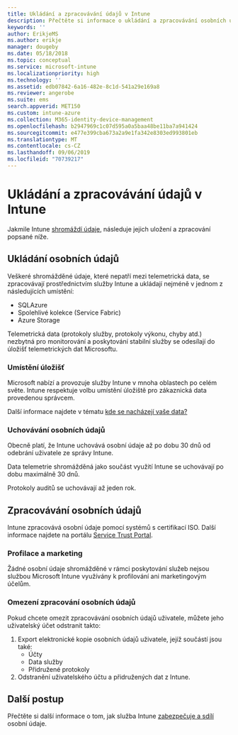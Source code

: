 ```yaml
---
title: Ukládání a zpracovávání údajů v Intune
description: Přečtěte si informace o ukládání a zpracovávání osobních údajů v Intune.
keywords: ''
author: ErikjeMS
ms.author: erikje
manager: dougeby
ms.date: 05/18/2018
ms.topic: conceptual
ms.service: microsoft-intune
ms.localizationpriority: high
ms.technology: ''
ms.assetid: edb07842-6a16-482e-8c1d-541a29e169a8
ms.reviewer: angerobe
ms.suite: ems
search.appverid: MET150
ms.custom: intune-azure
ms.collection: M365-identity-device-management
ms.openlocfilehash: b2947969c1c07d595a0a5baa48be11ba7a941424
ms.sourcegitcommit: e477e399cba673a2a9e1fa342e8303ed993801eb
ms.translationtype: MT
ms.contentlocale: cs-CZ
ms.lasthandoff: 09/06/2019
ms.locfileid: "70739217"
---
```

# <a name="data-storage-and-processing-in-intune"></a>Ukládání a zpracovávání údajů v Intune

Jakmile Intune [shromáždí údaje](privacy-data-collect.md), následuje jejich uložení a zpracování popsané níže.

## <a name="storing-personal-data"></a>Ukládání osobních údajů

Veškeré shromážděné údaje, které nepatří mezi telemetrická data, se zpracovávají prostřednictvím služby Intune a ukládají nejméně v jednom z následujících umístění: 

- SQLAzure 
- Spolehlivé kolekce (Service Fabric)  
- Azure Storage 

Telemetrická data (protokoly služby, protokoly výkonu, chyby atd.) nezbytná pro monitorování a poskytování stabilní služby se odesílají do úložišť telemetrických dat Microsoftu.

### <a name="storage-locations"></a>Umístění úložišť

Microsoft nabízí a provozuje služby Intune v mnoha oblastech po celém světe. Intune respektuje volbu umístění úložiště pro zákaznická data provedenou správcem.

Další informace najdete v tématu [kde se nacházejí vaše data?](https://www.microsoft.com/trust-center/privacy/data-location)

### <a name="personal-data-retention"></a>Uchovávání osobních údajů

Obecně platí, že Intune uchovává osobní údaje až po dobu 30 dnů od odebrání uživatele ze správy Intune.

Data telemetrie shromážděná jako součást využití Intune se uchovávají po dobu maximálně 30 dnů.

Protokoly auditů se uchovávají až jeden rok.

## <a name="processing-personal-data"></a>Zpracovávání osobních údajů

Intune zpracovává osobní údaje pomocí systémů s certifikací ISO. Další informace najdete na portálu [Service Trust Portal](https://www.microsoft.com/en-us/TrustCenter/stp).

### <a name="profiling-and-marketing"></a>Profilace a marketing

Žádné osobní údaje shromážděné v rámci poskytování služeb nejsou službou Microsoft Intune využívány k profilování ani marketingovým účelům. 

### <a name="restrict-processing-of-personal-data"></a>Omezení zpracování osobních údajů

Pokud chcete omezit zpracovávání osobních údajů uživatele, můžete jeho uživatelský účet odstranit takto:
1. Export elektronické kopie osobních údajů uživatele, jejíž součástí jsou také:
    - Účty
    - Data služby
    - Přidružené protokoly
2. Odstranění uživatelského účtu a přidružených dat z Intune.

## <a name="next-steps"></a>Další postup

Přečtěte si další informace o tom, jak služba Intune [zabezpečuje a sdílí](privacy-data-secure-share.md) osobní údaje. 
